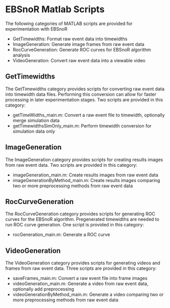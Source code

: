 # EBSnoR Matlab Scripts

The following categories of MATLAB scripts are provided for experimentation with EBSnoR

- GetTimewidths: Format raw event data into timewidths
- ImageGeneration: Generate image frames from raw event data
- RocCurveGeneration: Generate ROC curves for EBSnoR algorithm analysis
- VideoGeneration: Convert raw event data into a viewable video

## GetTimewidths

The GetTimewidths category provides scripts for converting raw event data into timewidth data files. Performing this conversion can allow for faster processing in later experimentation stages. Two scripts are provided in this category:

- getTimeWidths_main.m: Convert a raw event file to timewidth, optionally merge simulation data
- getTimewidthsSimOnly_main.m: Perform timewidth conversion for simulation data only

## ImageGeneration

The ImageGeneration category provides scripts for creating results images from raw event data. Two scripts are provided in this category:

- imageGeneration_main.m: Create results images from raw event data
- imageGenerationByMethod_main.m: Create results images comparing two or more preprocessing methods from raw event data

## RocCurveGeneration

The RocCurveGeneration category provides scripts for generating ROC curves for the EBSnoR algorithm. Pregenerated timewidths are needed to run ROC curve generation. One script is provided in this category:

- rocGeneration_main.m: Generate a ROC curve

## VideoGeneration

The VideoGeneration category provides scripts for generating videos and frames from raw event data. Three scripts are provided in this category:

- saveFrames_main.m: Convert a raw event file into frame images
- videoGeneration_main.m: Generate a video from raw event data, optionally add preprocessing
- videoGenerationByMethod_main.m: Generate a video comparing two or more preprocessing methods from raw event data